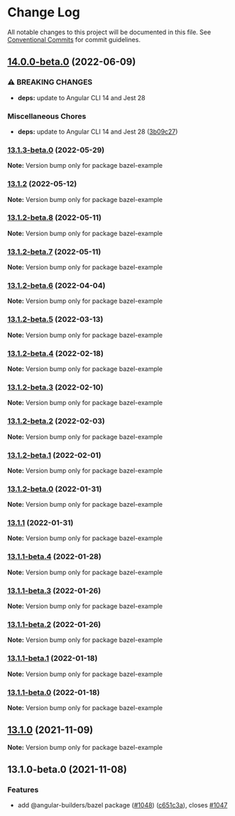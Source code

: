 # Change Log

All notable changes to this project will be documented in this file.
See [Conventional Commits](https://conventionalcommits.org) for commit guidelines.

## [14.0.0-beta.0](https://github.com/just-jeb/angular-builders/compare/bazel-example@13.1.3-beta.0...bazel-example@14.0.0-beta.0) (2022-06-09)

### ⚠ BREAKING CHANGES

- **deps:** update to Angular CLI 14 and Jest 28

### Miscellaneous Chores

- **deps:** update to Angular CLI 14 and Jest 28 ([3b09c27](https://github.com/just-jeb/angular-builders/commit/3b09c27bca0830c4fbd934c9b628df232149a948))

### [13.1.3-beta.0](https://github.com/just-jeb/angular-builders/compare/bazel-example@13.1.2...bazel-example@13.1.3-beta.0) (2022-05-29)

**Note:** Version bump only for package bazel-example

### [13.1.2](https://github.com/just-jeb/angular-builders/compare/bazel-example@13.1.2-beta.8...bazel-example@13.1.2) (2022-05-12)

**Note:** Version bump only for package bazel-example

### [13.1.2-beta.8](https://github.com/just-jeb/angular-builders/compare/bazel-example@13.1.2-beta.7...bazel-example@13.1.2-beta.8) (2022-05-11)

**Note:** Version bump only for package bazel-example

### [13.1.2-beta.7](https://github.com/just-jeb/angular-builders/compare/bazel-example@13.1.2-beta.6...bazel-example@13.1.2-beta.7) (2022-05-11)

**Note:** Version bump only for package bazel-example

### [13.1.2-beta.6](https://github.com/just-jeb/angular-builders/compare/bazel-example@13.1.2-beta.5...bazel-example@13.1.2-beta.6) (2022-04-04)

**Note:** Version bump only for package bazel-example

### [13.1.2-beta.5](https://github.com/just-jeb/angular-builders/compare/bazel-example@13.1.2-beta.4...bazel-example@13.1.2-beta.5) (2022-03-13)

**Note:** Version bump only for package bazel-example

### [13.1.2-beta.4](https://github.com/just-jeb/angular-builders/compare/bazel-example@13.1.2-beta.3...bazel-example@13.1.2-beta.4) (2022-02-18)

**Note:** Version bump only for package bazel-example

### [13.1.2-beta.3](https://github.com/just-jeb/angular-builders/compare/bazel-example@13.1.2-beta.2...bazel-example@13.1.2-beta.3) (2022-02-10)

**Note:** Version bump only for package bazel-example

### [13.1.2-beta.2](https://github.com/just-jeb/angular-builders/compare/bazel-example@13.1.2-beta.1...bazel-example@13.1.2-beta.2) (2022-02-03)

**Note:** Version bump only for package bazel-example

### [13.1.2-beta.1](https://github.com/just-jeb/angular-builders/compare/bazel-example@13.1.2-beta.0...bazel-example@13.1.2-beta.1) (2022-02-01)

**Note:** Version bump only for package bazel-example

### [13.1.2-beta.0](https://github.com/just-jeb/angular-builders/compare/bazel-example@13.1.1...bazel-example@13.1.2-beta.0) (2022-01-31)

**Note:** Version bump only for package bazel-example

### [13.1.1](https://github.com/just-jeb/angular-builders/compare/bazel-example@13.1.1-beta.4...bazel-example@13.1.1) (2022-01-31)

**Note:** Version bump only for package bazel-example

### [13.1.1-beta.4](https://github.com/just-jeb/angular-builders/compare/bazel-example@13.1.1-beta.3...bazel-example@13.1.1-beta.4) (2022-01-28)

**Note:** Version bump only for package bazel-example

### [13.1.1-beta.3](https://github.com/just-jeb/angular-builders/compare/bazel-example@13.1.1-beta.2...bazel-example@13.1.1-beta.3) (2022-01-26)

**Note:** Version bump only for package bazel-example

### [13.1.1-beta.2](https://github.com/just-jeb/angular-builders/compare/bazel-example@13.1.1-beta.1...bazel-example@13.1.1-beta.2) (2022-01-26)

**Note:** Version bump only for package bazel-example

### [13.1.1-beta.1](https://github.com/just-jeb/angular-builders/compare/bazel-example@13.1.1-beta.0...bazel-example@13.1.1-beta.1) (2022-01-18)

**Note:** Version bump only for package bazel-example

### [13.1.1-beta.0](https://github.com/just-jeb/angular-builders/compare/bazel-example@13.1.0...bazel-example@13.1.1-beta.0) (2022-01-18)

**Note:** Version bump only for package bazel-example

## [13.1.0](https://github.com/just-jeb/angular-builders/compare/bazel-example@13.1.0-beta.0...bazel-example@13.1.0) (2021-11-09)

**Note:** Version bump only for package bazel-example

## 13.1.0-beta.0 (2021-11-08)

### Features

- add @angular-builders/bazel package ([#1048](https://github.com/just-jeb/angular-builders/issues/1048)) ([c651c3a](https://github.com/just-jeb/angular-builders/commit/c651c3a338555ea7f082d884d6fe3cc18344c0cd)), closes [#1047](https://github.com/just-jeb/angular-builders/issues/1047)
